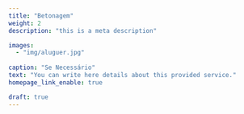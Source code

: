 ```yaml
---
title: "Betonagem"
weight: 2
description: "this is a meta description"

images: 
  - "img/aluguer.jpg"
  
caption: "Se Necessário"
text: "You can write here details about this provided service."
homepage_link_enable: true

draft: true
---
```


